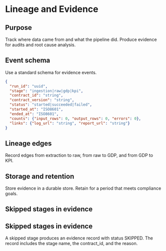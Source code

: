 # Lineage and Evidence

## Purpose
Track where data came from and what the pipeline did.
Produce evidence for audits and root cause analysis.

## Event schema
Use a standard schema for evidence events.

```json
{
  "run_id": "uuid",
  "stage": "ingestion|raw|gdp|kpi",
  "contract_id": "string",
  "contract_version": "string",
  "status": "started|succeeded|failed",
  "started_at": "ISO8601",
  "ended_at": "ISO8601",
  "counts": {"input_rows": 0, "output_rows": 0, "errors": 0},
  "links": {"log_url": "string", "report_url": "string"}
}
```

## Lineage edges
Record edges from extraction to raw, from raw to GDP, and from GDP to KPI.

## Storage and retention
Store evidence in a durable store.
Retain for a period that meets compliance goals.


## Skipped stages in evidence

## Skipped stages in evidence
A skipped stage produces an evidence record with status SKIPPED.
The record includes the stage name, the contract_id, and the reason.
